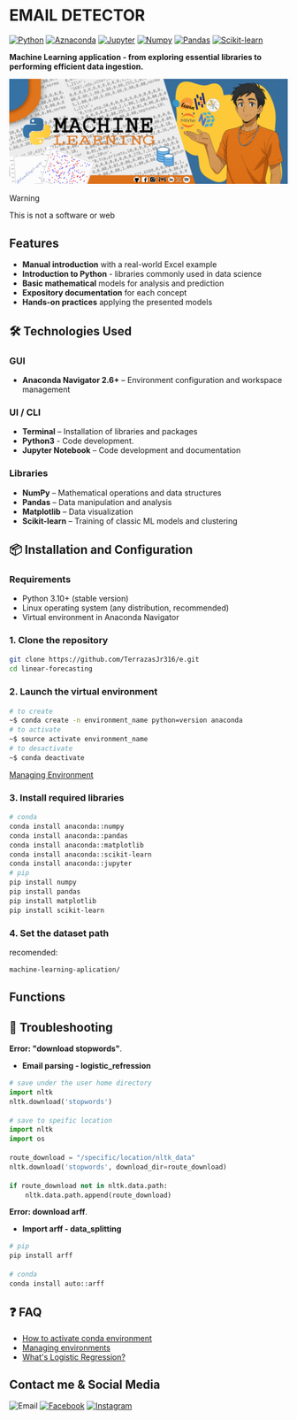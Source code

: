 # EMAIL DETECTOR

[![Python](https://img.shields.io/badge/Python-V3.10+-%233776AB?style=for-the-badge&logo=python&logoColor=white&labelColor=101010)](https://www.python.org/downloads/release/python-31014/)
[![Aznaconda](https://img.shields.io/badge/Anaconda-V2.6+-%2344A833?style=for-the-badge&logo=anaconda&logoColor=white&labelColor=101010)](https://www.anaconda.com/docs/getting-started/getting-started)
[![Jupyter](https://img.shields.io/badge/jupyter%20notebook-V7.3+-%23F37626?style=for-the-badge&logo=jupyter&logoColor=white&labelColor=101010)](https://jupyter-notebook.readthedocs.io/en/latest/notebook.html)
[![Numpy](https://img.shields.io/badge/Numpy-V2.2+-%23013243?style=for-the-badge&logo=numpy&logoColor=white&labelColor=101010)](https://numpy.org/install/)
[![Pandas](https://img.shields.io/badge/Pandas-V2.2+-%23150458?style=for-the-badge&logo=pandas&logoColor=white&labelColor=101010)](https://pandas.pydata.org/docs/getting_started/install.html)
[![Scikit-learn](https://img.shields.io/badge/Scikit%20learn-V1.6+-%23F7931E?style=for-the-badge&logo=scikit-learn&logoColor=white&labelColor=101010)](https://scikit-learn.org/stable/install.html)

**Machine Learning application - from exploring essential libraries to performing efficient data ingestion.**

![index](./src/portada.jpg)

> [!WARNING]
> This is not a software or web

## Features

* **Manual introduction** with a real-world Excel example
* **Introduction to Python** - libraries commonly used in data science
* **Basic mathematical** models for analysis and prediction
* **Expository documentation** for each concept
* **Hands-on practices** applying the presented models

## 🛠️ Technologies Used

### GUI

* **Anaconda Navigator 2.6+** – Environment configuration and workspace management

### UI / CLI

* **Terminal** – Installation of libraries and packages
* **Python3** - Code development.
* **Jupyter Notebook** – Code development and documentation

### Libraries

* **NumPy** – Mathematical operations and data structures
* **Pandas** – Data manipulation and analysis
* **Matplotlib** – Data visualization
* **Scikit-learn** – Training of classic ML models and clustering

## 📦 Installation and Configuration

### Requirements

* Python 3.10+ (stable version)
* Linux operating system (any distribution, recommended)
* Virtual environment in Anaconda Navigator

### 1. Clone the repository

```bash
git clone https://github.com/TerrazasJr316/e.git
cd linear-forecasting
```

### 2. Launch the virtual environment

```bash
# to create
~$ conda create -n environment_name python=version anaconda
# to activate
~$ source activate environment_name
# to desactivate
~$ conda deactivate
```

[Managing Environment](https://www.anaconda.com/docs/tools/anaconda-navigator/tutorials/manage-environments)

### 3. Install required libraries

```bash
# conda
conda install anaconda::numpy
conda install anaconda::pandas
conda install anaconda::matplotlib
conda install anaconda::scikit-learn
conda install anaconda::jupyter
# pip
pip install numpy
pip install pandas
pip install matplotlib
pip install scikit-learn
```

### 4. Set the dataset path

recomended:

```bash
machine-learning-aplication/
```

## Functions

## 🐛 Troubleshooting

**Error: "download stopwords"**.

* **Email parsing - logistic_refression**

```python
# save under the user home directory
import nltk
nltk.download('stopwords')

# save to speific location
import nltk
import os

route_download = "/specific/location/nltk_data"
nltk.download('stopwords', download_dir=route_download)

if route_download not in nltk.data.path:
    nltk.data.path.append(route_download)
```

**Error: download arff**.

* **Import arff - data_splitting**

```bash
# pip
pip install arff

# conda
conda install auto::arff
```

## ❓ FAQ

* [How to activate conda environment](https://es.stackoverflow.com/questions/335525/como-activar-conda-environment/339487#339487)
* [Managing environments](https://www.anaconda.com/docs/tools/anaconda-navigator/tutorials/manage-environments)
* [What's Logistic Regression?](https://www.ibm.com/mx-es/think/topics/logistic-regression)

## Contact me & Social Media

![Email](https://img.shields.io/badge/Gmail-terrazasjosue0%40gmail.com-EA4335?style=for-the-badge&logo=Gmail&logoColor=white&labelColor=101010)
[![Facebook](https://img.shields.io/badge/Facebook-%40Josu%C3%A9_Terrazas-0866FF?style=for-the-badge&logo=Facebook&logoColor=withe&labelColor=101010)](https://facebook.com/josue.terrazasmendoza)
[![Instagram](https://img.shields.io/badge/Instagram-%40jos__mdz316-E4405F?style=for-the-badge&logo=Instagram&logoColor=white&labelColor=101010)](https://instagram.com/jos_mdz316/)
